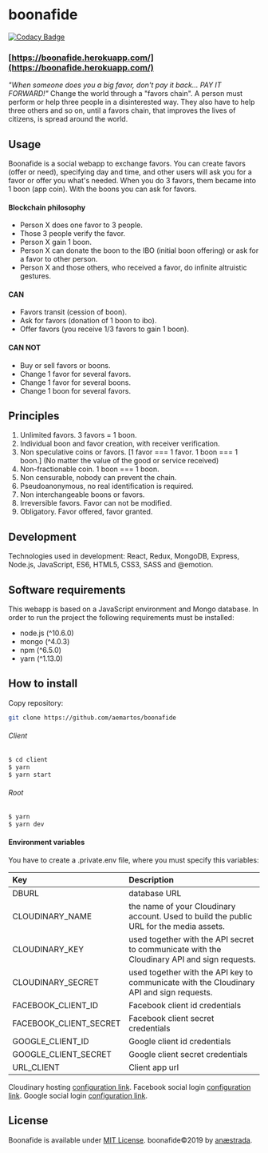 # boonafide
[![Codacy Badge](https://api.codacy.com/project/badge/Grade/032683a5d73b414688fbf6fb6967d909)](https://www.codacy.com/app/aemartos/boonafide?utm_source=github.com&amp;utm_medium=referral&amp;utm_content=aemartos/boonafide&amp;utm_campaign=Badge_Grade)

### [https://boonafide.herokuapp.com/](https://boonafide.herokuapp.com/)
*"When someone does you a big favor, don't pay it back... PAY IT FORWARD!"*
Change the world through a "favors chain". A person must perform or help three people in a disinterested way. They also have to help three others and so on, until a favors chain, that improves the lives of citizens, is spread around the world.

## Usage
Boonafide is a social webapp to exchange favors. You can create favors (offer or need), specifying day and time, and other users will ask you for a favor or offer you what's needed. When you do 3 favors, them became into 1 boon (app coin). With the boons you can ask for favors.
#### Blockchain philosophy
- Person X does one favor to 3 people.
- Those 3 people verify the favor.
- Person X gain 1 boon.
- Person X can donate the boon to the IBO (initial boon offering) or ask for a favor to other person.
- Person X and those others, who received a favor, do infinite altruistic gestures.

#### CAN
- Favors transit (cession of boon).
- Ask for favors (donation of 1 boon to ibo).
- Offer favors (you receive 1/3 favors to gain 1 boon).

#### CAN NOT
- Buy or sell favors or boons.
- Change 1 favor for several favors.
- Change 1 favor for several boons.
- Change 1 boon for several favors.

## Principles
1. Unlimited favors. 3 favors = 1 boon.
2. Individual boon and favor creation, with receiver verification.
3. Non speculative coins or favors. [1 favor === 1 favor.  1 boon === 1 boon.] (No matter the value of the good or service received)
4. Non-fractionable coin. 1 boon === 1 boon.
5. Non censurable, nobody can prevent the chain.
6. Pseudoanonymous, no real identification is required.
7. Non interchangeable boons or favors.
8. Irreversible favors. Favor can not be modified.
9. Obligatory. Favor offered, favor granted.

## Development
Technologies used in development: React, Redux, MongoDB, Express, Node.js, JavaScript, ES6, HTML5, CSS3, SASS and @emotion.

## Software requirements
This webapp is based on a JavaScript environment and Mongo database. In order to run the project the following requirements must be installed:

- node.js (^10.6.0)
- mongo (^4.0.3)
- npm (^6.5.0)
- yarn (^1.13.0)

## How to install
Copy repository:

```bash
git clone https://github.com/aemartos/boonafide
```
###### Client
```bash
$ cd client
$ yarn
$ yarn start
```
###### Root
```bash
$ yarn
$ yarn dev
```

#### Environment variables

You have to create a .private.env file, where you must specify this variables:

| Key           | Description |
|:-------------|:-------------|
| DBURL | database URL |
| CLOUDINARY_NAME | the name of your Cloudinary account. Used to build the public URL for the media assets. |
| CLOUDINARY_KEY | used together with the API secret to communicate with the Cloudinary API and sign requests. |
| CLOUDINARY_SECRET | used together with the API key to communicate with the Cloudinary API and sign requests. |
| FACEBOOK_CLIENT_ID | Facebook client id credentials |
| FACEBOOK_CLIENT_SECRET | Facebook client secret credentials |
| GOOGLE_CLIENT_ID | Google client id credentials |
| GOOGLE_CLIENT_SECRET | Google client secret credentials |
| URL_CLIENT | Client app url |

Cloudinary hosting [configuration link](https://cloudinary.com/documentation/solution_overview#account_and_api_setup).
Facebook social login [configuration link](https://developers.facebook.com/docs/facebook-login/web/).
Google social login [configuration link](http://www.passportjs.org/docs/google/).

## License

Boonafide is available under [MIT License](./LICENSE).
boonafide©2019 by [anæstrada](https://www.linkedin.com/in/aemartos/).
